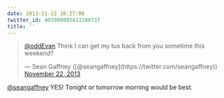 ```yaml
---
date: 2013-11-22 16:27:06
twitter_id: 403998095413108737
title: ''
---
```


<blockquote class="twitter-tweet"><p lang="en" dir="ltr"><a href="https://twitter.com/oddEvan?ref_src=twsrc%5Etfw">@oddEvan</a> Think I can get my tux back from you sometime this weekend?</p>&mdash; Sean Gaffney ([@seangaffney](https://twitter.com/seangaffney)) <a href="https://twitter.com/seangaffney/status/403997867872116737?ref_src=twsrc%5Etfw">November 22, 2013</a></blockquote>
<script async src="https://platform.twitter.com/widgets.js" charset="utf-8"></script>

[@seangaffney](https://twitter.com/seangaffney) YES! Tonight or tomorrow morning would be best.
